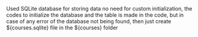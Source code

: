 Used SQLite database for storing data
no need for custom initialization, the codes to initialize the database
and the table is made in the code, but in case of any error of the database
not being found, then just create ${courses.sqlite} file in the ${courses} folder